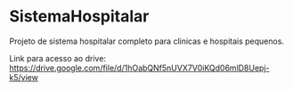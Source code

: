 # SistemaHospitalar
Projeto de sistema hospitalar completo para clinicas e hospitais pequenos.


Link para acesso ao drive: https://drive.google.com/file/d/1hOabQNf5nUVX7V0iKQd06mlD8Uepj-k5/view
